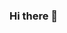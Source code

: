 ### Hi there 👋

<!--
**p5111/p5111** is a ✨ _special_ ✨ repository because its `README.md` (this file) appears on your GitHub profile.

Here are some ideas to get you started:

- 🔭 I’m currently working on Machine Learning and System Design
- 🌱 I’m currently doing Projects related to ML.
- 👯 I’m looking to work with real life problem solutions through ML at compaines
- 🤔 I’m a student and seeking an in-depth internship at Ml
- 💬 Ask me about aything which relates to Machine Learning
- 📫 How to reach me: ...
- 😄 Pronouns: She/Her
- ⚡ Fun fact: Using innovative technology and machine learning to help businesses expand and address pressing issues
-->
